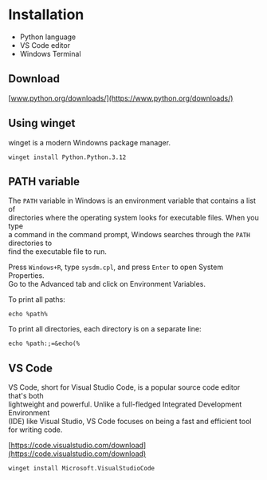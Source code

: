 # Installation

- Python language
- VS Code editor
- Windows Terminal


## Download

[www.python.org/downloads/](https://www.python.org/downloads/)

## Using winget 

winget is a modern Windowns package manager.  

```
winget install Python.Python.3.12
```

## PATH variable

The `PATH` variable in Windows is an environment variable that contains a list of  
directories where the operating system looks for executable files. When you type  
a command in the command prompt, Windows searches through the `PATH` directories to  
find the executable file to run.

Press `Windows+R`, type `sysdm.cpl`, and press `Enter` to open System Properties.  
Go to the Advanced tab and click on Environment Variables.  


To print all paths:  

```
echo %path%
```

To print all directories, each directory is on a separate line:  

```
echo %path:;=&echo(%
```

## VS Code 

VS Code, short for Visual Studio Code, is a popular source code editor that's both  
lightweight and powerful. Unlike a full-fledged Integrated Development Environment  
(IDE) like Visual Studio, VS Code focuses on being a fast and efficient tool for writing code.  

[https://code.visualstudio.com/download](https://code.visualstudio.com/download)

```
winget install Microsoft.VisualStudioCode
```



